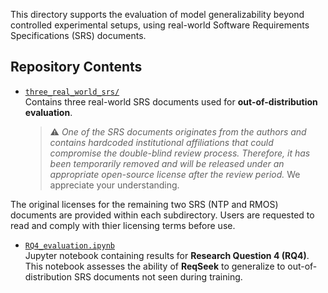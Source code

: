

This directory supports the evaluation of model generalizability beyond controlled experimental setups, using real-world Software Requirements Specifications (SRS) documents.

## Repository Contents

- [`three_real_world_srs/`](./three_real_world_srs/)  
  Contains three real-world SRS documents used for **out-of-distribution evaluation**.  
  > ⚠️ *One of the SRS documents originates from the authors and contains hardcoded institutional affiliations that could compromise the double-blind review process. Therefore, it has been temporarily removed and will be released under an appropriate open-source license after the review period.* We appreciate your understanding.

The original licenses for the remaining two SRS (NTP and RMOS) documents are provided within each subdirectory. Users are requested to read and comply with thier licensing terms before use. 

- [`RQ4_evaluation.ipynb`](./RQ4_evaluation.ipynb)  
  Jupyter notebook containing results for **Research Question 4 (RQ4)**. This notebook assesses the ability of **ReqSeek** to generalize to out-of-distribution SRS documents not seen during training.




